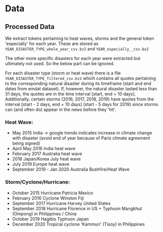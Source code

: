# **Data**

## **Processed Data**

We extract tokens pertaining to heat waves, storms and the general token 'especially' for each year. These are stored as ``YEAR_DISASTER_TYPE_whole_year_csv.bz2`` and ``YEAR_especially__csv.bz2``

The other more specific disasters for each year were extracted but ultimately not used. So the below part can be ignored.

For each disaster type (storm or heat wave) there is a file ``YEAR_DISASTER_TYPE_filtered_csv.bz2`` which contains all quotes pertaining to the corresponding natural disaster during its timeframe (start and end dates from emdat dataset). If, however, the natural disaster lasted less than 31 days, the quotes are in the time interval [start, end + 10 days]. Additionally, certain storms (2016, 2017, 2018, 2019) have quotes from the interval [start - 2 days, end + 10 days] (start - 5 days for 2019) since storms can (and often do) appear in the news before they 'hit'.

### Heat Wave: 
- May 2015 India -> google trends indicates increase in climate change with disaster (avoid end of year because of Paris climate agreement being signed)
- April May 2016 India heat wave
- February 2017 Australia heat wave
- 2018 Japan/Korea July heat wave
- July 2019 Europe heat wave
- September 2019 - Jan 2020 Australia Bushfire/Heat Wave

### Storm/Cyclone/Hurricane:
- October 2015 Hurricane Patricia Mexico 
- February 2016 Cyclone Winston Fiji
- September 2017 Hurricane Harvey United States
- September 2018 Hurricane Florence in US + Typhoon Mangkhut (Ompong) in Philippines / China
- October 2019 Hagibis Typhoon Japan 
- December 2020 Tropical cyclone 'Kammuri' (Tisoy) in Philippines